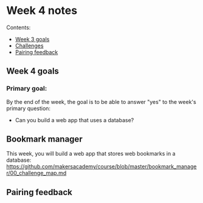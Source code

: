 # Week 4 notes

Contents:

- [Week 3 goals](#goals)
- [Challenges](#challenges)
- [Pairing feedback](#pairing-feedback)

## <a name='goals'>Week 4 goals</a>

### Primary goal:

By the end of the week, the goal is to be able to answer "yes" to the week's primary question:

- Can you build a web app that uses a database?

## <a name='goals'>Bookmark manager</a>

This week, you will build a web app that stores web bookmarks in a database: <https://github.com/makersacademy/course/blob/master/bookmark_manager/00_challenge_map.md>


## <a name='pairing-feedback'>Pairing feedback</a>
